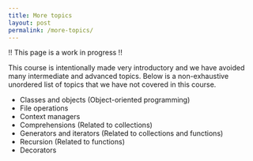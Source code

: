```yaml
---
title: More topics
layout: post
permalink: /more-topics/
---
```


!! This page is a work in progress !!

This course is intentionally made very introductory and we have avoided many intermediate and advanced topics.
Below is a non-exhaustive unordered list of topics that we have not covered in this course.

-  Classes and objects (Object-oriented programming)
-  File operations
-  Context managers 
-  Comprehensions (Related to collections)
-  Generators and iterators (Related to collections and functions)
-  Recursion (Related to functions)
-  Decorators
  